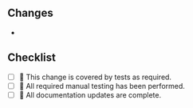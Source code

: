 <!-- PR title should be formatted using conventional commits -->
<!-- https://www.conventionalcommits.org/en/v1.0.0/ -->
<!-- Example: feat: A very fancy feature -->

## Changes

<!-- List the changes this PR introduces -->

-

## Checklist

<!-- Put an `x` in the boxes. All tasks must be completed and boxes checked before merging. -->

- [ ] 🤖 This change is covered by tests as required.
- [ ] 🤹 All required manual testing has been performed.
- [ ] 📖 All documentation updates are complete.
